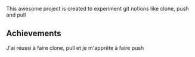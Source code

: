 This awesome project is created to experiment git notions like clone, push and pull


## Achievements
J'ai réussi à faire clone, pull et je m'apprête à faire push

